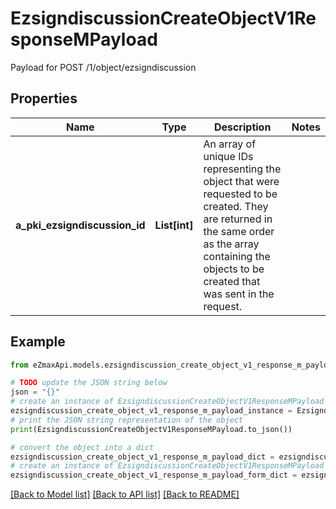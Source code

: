 # EzsigndiscussionCreateObjectV1ResponseMPayload

Payload for POST /1/object/ezsigndiscussion

## Properties

Name | Type | Description | Notes
------------ | ------------- | ------------- | -------------
**a_pki_ezsigndiscussion_id** | **List[int]** | An array of unique IDs representing the object that were requested to be created.  They are returned in the same order as the array containing the objects to be created that was sent in the request. | 

## Example

```python
from eZmaxApi.models.ezsigndiscussion_create_object_v1_response_m_payload import EzsigndiscussionCreateObjectV1ResponseMPayload

# TODO update the JSON string below
json = "{}"
# create an instance of EzsigndiscussionCreateObjectV1ResponseMPayload from a JSON string
ezsigndiscussion_create_object_v1_response_m_payload_instance = EzsigndiscussionCreateObjectV1ResponseMPayload.from_json(json)
# print the JSON string representation of the object
print(EzsigndiscussionCreateObjectV1ResponseMPayload.to_json())

# convert the object into a dict
ezsigndiscussion_create_object_v1_response_m_payload_dict = ezsigndiscussion_create_object_v1_response_m_payload_instance.to_dict()
# create an instance of EzsigndiscussionCreateObjectV1ResponseMPayload from a dict
ezsigndiscussion_create_object_v1_response_m_payload_form_dict = ezsigndiscussion_create_object_v1_response_m_payload.from_dict(ezsigndiscussion_create_object_v1_response_m_payload_dict)
```
[[Back to Model list]](../README.md#documentation-for-models) [[Back to API list]](../README.md#documentation-for-api-endpoints) [[Back to README]](../README.md)


